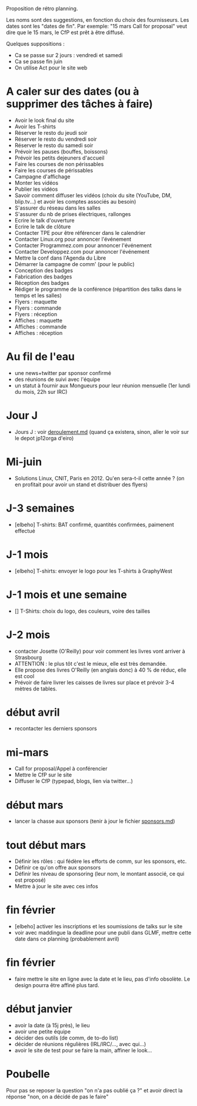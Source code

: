 Proposition de rétro planning.

Les noms sont des suggestions, en fonction du choix des fournisseurs.
Les dates sont les "dates de fin". Par exemple: "15 mars Call for proposal" veut dire que le 15 mars, le CfP est prêt à être diffusé.

Quelques suppositions :
 * Ca se passe sur 2 jours : vendredi et samedi
 * Ca se passe fin juin
 * On utilise Act pour le site web

# A caler sur des dates (ou à supprimer des tâches à faire)

 * Avoir le look final du site
 * Avoir les T-shirts
 * Réserver le resto du jeudi soir
 * Réserver le resto du vendredi soir
 * Réserver le resto du samedi soir
 * Prévoir les pauses (bouffes, boissons)
 * Prévoir les petits dejeuners d'accueil
 * Faire les courses de non périssables
 * Faire les courses de périssables
 * Campagne d'affichage
 * Monter les vidéos
 * Publier les vidéos
 * Savoir comment diffuser les vidéos (choix du site (YouTube, DM, blip.tv...) et avoir les comptes associés au besoin)
 * S'assurer du réseau dans les salles
 * S'assurer du nb de prises électriques, rallonges
 * Ecrire le talk d'ouverture
 * Ecrire le talk de clôture
 * Contacter TPE pour être référencer dans le calendrier
 * Contacter Linux.org pour annoncer l'événement
 * Contacter Programmez.com pour annoncer l'événement
 * Contacter Developpez.com pour annoncer l'événement
 * Mettre la conf dans l'Agenda du Libre
 * Démarrer la campagne de comm' (pour le public)
 * Conception des badges
 * Fabrication des badges
 * Réception des badges
 * Rédiger le programme de la conférence (répartition des talks dans le temps et les salles)
 * Flyers : maquette
 * Flyers : commande
 * Flyers : réception
 * Affiches : maquette
 * Affiches : commande
 * Affiches : réception


# Au fil de l'eau

 * une news+twitter par sponsor confirmé
 * des réunions de suivi avec l'équipe
 * un statut à fournir aux Mongueurs pour leur réunion mensuelle (1er lundi du mois, 22h sur IRC)

# Jour J

 * Jours J : voir [deroulement.md](deroulement.md) (quand ça existera, sinon, aller le voir sur le depot jp12orga d'eiro)

# Mi-juin

 * Solutions Linux, CNIT, Paris en 2012. Qu'en sera-t-il cette année ? (on en profitait pour avoir un stand et distribuer des flyers)

# J-3 semaines

 * [elbeho] T-shirts: BAT confirmé, quantités confirmées, paimenent effectué

# J-1 mois

 * [elbeho] T-shirts: envoyer le logo pour les T-shirts à GraphyWest

# J-1 mois et une semaine

 * [] T-Shirts: choix du logo, des couleurs, voire des tailles

# J-2 mois

 * contacter Josette (O'Reilly) pour voir comment les livres vont arriver à Strasbourg
 *  ATTENTION : le plus tôt c'est le mieux, elle est très demandée.
 *  Elle propose des livres O'Reilly (en anglais donc) à 40 % de réduc, elle est cool
 *  Prévoir de faire livrer les caisses de livres sur place et prévoir 3-4 mètres de tables.


# début avril

  * recontacter les derniers sponsors

# mi-mars

 * Call for proposal/Appel à conférencier
 * Mettre le CfP sur le site
 * Diffuser le CfP (typepad, blogs, lien via twitter...)

# début mars

 * lancer la chasse aux sponsors (tenir à jour le fichier [sponsors.md](sponsors.md))

# tout début mars

 * Définir les rôles : qui fédère les efforts de comm, sur les sponsors, etc.
 * Définir ce qu'on offre aux sponsors
 * Définir les niveau de sponsoring (leur nom, le montant associé, ce qui est proposé)
 * Mettre à jour le site avec ces infos
 

# fin février

 * [elbeho] activer les inscriptions et les soumissions de talks sur le site
 * voir avec maddingue la deadline pour une publi dans GLMF, mettre cette date dans ce planning (probablement avril)

# fin février

 * faire mettre le site en ligne avec la date et le lieu, pas d'info obsolète. Le design pourra être affiné plus tard.

# début janvier

 * avoir la date (à 15j près), le lieu
 * avoir une petite équipe
 * décider des outils (de comm, de to-do list)
 * décider de réunions régulières (IRL/IRC/..., avec qui...)
 * avoir le site de test pour se faire la main, affiner le look...


# Poubelle

Pour pas se reposer la question "on n'a pas oublié ça ?" et avoir direct la réponse "non, on a décidé de pas le faire"


